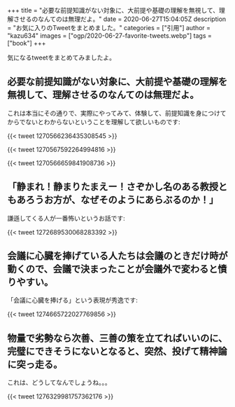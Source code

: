 +++
title = "必要な前提知識がない対象に、大前提や基礎の理解を無視して、理解させるのなんてのは無理だよ。"
date = 2020-06-27T15:04:05Z
description = "お気に入りのTweetをまとめました。"
categories = ["引用"]
author = "kazu634"
images = ["ogp/2020-06-27-favorite-tweets.webp"]
tags = ["book"]
+++

気になるtweetをまとめてみましたよ。

## 必要な前提知識がない対象に、大前提や基礎の理解を無視して、理解させるのなんてのは無理だよ。
これは本当にその通りで、実際にやってみて、体験して、前提知識を身につけてからでないとわからないということを理解して欲しいものです:

{{< tweet 1270566236435308545 >}}

{{< tweet 1270567592264994816 >}}

{{< tweet 1270566659841908736 >}}

## 「静まれ！静まりたまえー！さぞかし名のある教授ともあろうお方が、なぜそのようにあらぶるのか！」
謙遜してくる人が一番怖いというお話です:

{{< tweet 1272689530068283392 >}}

## 会議に心臓を捧げている人たちは会議のときだけ時が動くので、会議で決まったことが会議外で変わると憤りやすい。
「会議に心臓を捧げる」という表現が秀逸です:

{{< tweet 1274665722027769856 >}}

## 物量で劣勢なら次善、三善の策を立てればいいのに、完璧にできそうにないとなると、突然、投げて精神論に突っ走る。
これは、どうしてなんでしょうね。。。

{{< tweet 1276329981757362176 >}}
